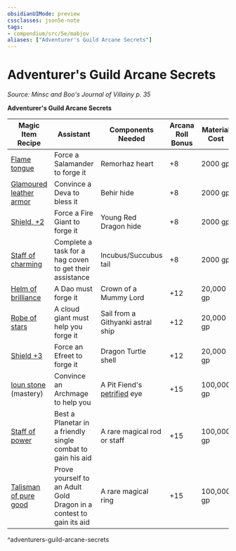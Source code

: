 ```yaml
---
obsidianUIMode: preview
cssclasses: json5e-note
tags:
- compendium/src/5e/mabjov
aliases: ["Adventurer's Guild Arcane Secrets"]
---
```

# Adventurer's Guild Arcane Secrets
*Source: Minsc and Boo's Journal of Villainy p. 35* 

**Adventurer's Guild Arcane Secrets**

| Magic Item Recipe | Assistant | Components Needed | Arcana Roll Bonus | Material Cost |
|-------------------|-----------|-------------------|-------------------|---------------|
| [Flame tongue](2-Mechanics/CLI/items/flame-tongue.md) | Force a Salamander to forge it | Remorhaz heart | +8 | 2000 gp |
| [Glamoured leather armor](2-Mechanics/CLI/items/glamoured-studded-leather.md) | Convince a Deva to bless it | Behir hide | +8 | 2000 gp |
| [Shield, +2](2-Mechanics/CLI/items/2-shield.md) | Force a Fire Giant to forge it | Young Red Dragon hide | +8 | 2000 gp |
| [Staff of charming](2-Mechanics/CLI/items/staff-of-charming.md) | Complete a task for a hag coven to get their assistance | Incubus/Succubus tail | +8 | 2000 gp |
| [Helm of brilliance](2-Mechanics/CLI/items/helm-of-brilliance.md) | A Dao must forge it | Crown of a Mummy Lord | +12 | 20,000 gp |
| [Robe of stars](2-Mechanics/CLI/items/robe-of-stars.md) | A cloud giant must help you forge it | Sail from a Githyanki astral ship | +12 | 20,000 gp |
| [Shield +3](2-Mechanics/CLI/items/3-shield.md) | Force an Efreet to forge it | Dragon Turtle shell | +12 | 20,000 gp |
| [Ioun stone](2-Mechanics/CLI/items/ioun-stone-dmg.md) (mastery) | Convince an Archmage to help you | A Pit Fiend's [petrified](2-Mechanics/CLI/rules/conditions.md#Petrified) eye | +15 | 100,000 gp |
| [Staff of power](2-Mechanics/CLI/items/staff-of-power.md) | Best a Planetar in a friendly single combat to gain his aid | A rare magical rod or staff | +15 | 100,000 gp |
| [Talisman of pure good](2-Mechanics/CLI/items/talisman-of-pure-good.md) | Prove yourself to an Adult Gold Dragon in a contest to gain its aid | A rare magical ring | +15 | 100,000 gp |
^adventurers-guild-arcane-secrets